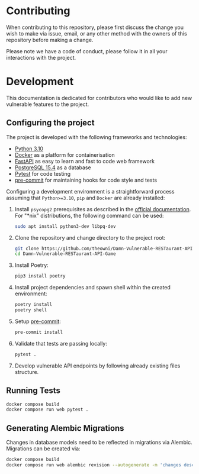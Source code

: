 # Contributing

When contributing to this repository, please first discuss the change you wish to make via issue, email, or any other method with the owners of this repository before making a change. 

Please note we have a code of conduct, please follow it in all your interactions with the project.

# Development
This documentation is dedicated for contributors who would like to add new vulnerable features to the project.

## Configuring the project
The project is developed with the following frameworks and technologies:
* [Python 3.10](https://www.python.org/downloads/release/python-380/)
* [Docker](https://www.docker.com/) as a platform for containerisation 
* [FastAPI](https://github.com/tiangolo/fastapi) as easy to learn and fast to code web framework
* [PostgreSQL 15.4](https://www.postgresql.org/) as a database
* [Pytest](https://docs.pytest.org/) for code testing
* [pre-commit](https://pre-commit.com/) for maintaining hooks for code style and tests

Configuring a development environment is a straightforward process assuming that `Python>=3.10`, `pip` and `Docker` are already installed:

1. Install `psycopg2` prerequisites as described in the [official documentation](https://www.psycopg.org/install/). For "*nix" distributions, the following command can be used:
    ```sh
    sudo apt install python3-dev libpq-dev
    ```
    

2. Clone the repository and change directory to the project root:
    ```sh
    git clone https://github.com/theowni/Damn-Vulnerable-RESTaurant-API-Game.git
    cd Damn-Vulnerable-RESTaurant-API-Game
    ```

3. Install Poetry:
    ```sh
    pip3 install poetry
    ```

4. Install project dependencies and spawn shell within the created environment:
    ```sh
    poetry install
    poetry shell
    ```

5. Setup [pre-commit](https://pre-commit.com/):
    ```sh
    pre-commit install
    ```

6. Validate that tests are passing locally:
    ```sh
    pytest .
    ```
7. Develop vulnerable API endpoints by following already existing files structure.

## Running Tests
```sh
docker compose build
docker compose run web pytest .
```


## Generating Alembic Migrations
Changes in database models need to be reflected in migrations via Alembic. Migrations can be created via:
```sh
docker compose build
docker compose run web alembic revision --autogenerate -m 'changes description'
```